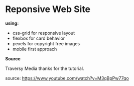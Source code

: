 # Reponsive Web Site
**using:**
* css-grid for responsive layout
* flexbox for card behavior 
* pexels for copyright free images
* mobile first approach


**Source**

Traversy Media thanks for the tutorial.

source: https://www.youtube.com/watch?v=M3qBpPw77qo
